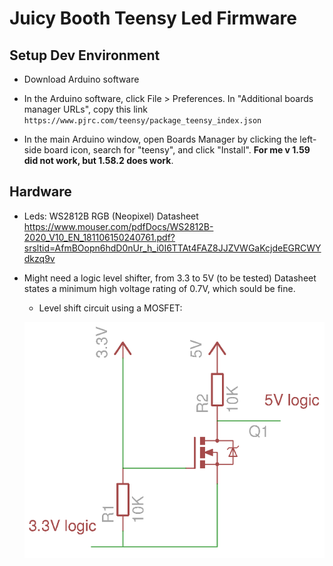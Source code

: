 # Juicy Booth Teensy Led Firmware

## Setup Dev Environment

* Download Arduino software

* In the Arduino software, click File > Preferences. In "Additional boards manager URLs", copy this link `https://www.pjrc.com/teensy/package_teensy_index.json`
* In the main Arduino window, open Boards Manager by clicking the left-side board icon, search for "teensy", and click "Install". **For me v 1.59 did not work, but 1.58.2 does work**.

## Hardware

* Leds: WS2812B RGB (Neopixel) Datasheet  https://www.mouser.com/pdfDocs/WS2812B-2020_V10_EN_181106150240761.pdf?srsltid=AfmBOopn6hdD0nUr_h_i0I6TTAt4FAZ8JJZVWGaKcjdeEGRCWYdkzq9v

* Might need a logic level shifter, from 3.3 to 5V (to be tested) Datasheet states a minimum high voltage rating of 0.7V, which sould be fine.

  * Level shift circuit using a MOSFET:

  ![bidirectonal-mosfet-level-shifter](assets/bidirectonal-mosfet-level-shifter.webp)